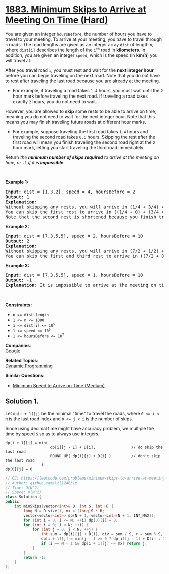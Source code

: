 # [1883. Minimum Skips to Arrive at Meeting On Time (Hard)](https://leetcode.com/problems/minimum-skips-to-arrive-at-meeting-on-time/)

<p>You are given an integer <code>hoursBefore</code>, the number of hours you have to travel to your meeting. To arrive at your meeting, you have to travel through <code>n</code> roads. The road lengths are given as an integer array <code>dist</code> of length <code>n</code>, where <code>dist[i]</code> describes the length of the <code>i<sup>th</sup></code> road in <strong>kilometers</strong>. In addition, you are given an integer <code>speed</code>, which is the speed (in <strong>km/h</strong>) you will travel at.</p>

<p>After you travel road <code>i</code>, you must rest and wait for the <strong>next integer hour</strong> before you can begin traveling on the next road. Note that you do not have to rest after traveling the last road because you are already at the meeting.</p>

<ul>
	<li>For example, if traveling a road takes <code>1.4</code> hours, you must wait until the <code>2</code> hour mark before traveling the next road. If traveling a road takes exactly&nbsp;<code>2</code>&nbsp;hours, you do not need to wait.</li>
</ul>

<p>However, you are allowed to <strong>skip</strong> some rests to be able to arrive on time, meaning you do not need to wait for the next integer hour. Note that this means you may finish traveling future roads at different hour marks.</p>

<ul>
	<li>For example, suppose traveling the first road takes <code>1.4</code> hours and traveling the second road takes <code>0.6</code> hours. Skipping the rest after the first road will mean you finish traveling the second road right at the <code>2</code> hour mark, letting you start traveling the third road immediately.</li>
</ul>

<p>Return <em>the <strong>minimum number of skips required</strong> to arrive at the meeting on time, or</em> <code>-1</code><em> if it is<strong> impossible</strong></em>.</p>

<p>&nbsp;</p>
<p><strong>Example 1:</strong></p>

<pre><strong>Input:</strong> dist = [1,3,2], speed = 4, hoursBefore = 2
<strong>Output:</strong> 1
<strong>Explanation:</strong>
Without skipping any rests, you will arrive in (1/4 + 3/4) + (3/4 + 1/4) + (2/4) = 2.5 hours.
You can skip the first rest to arrive in ((1/4 + <u>0</u>) + (3/4 + 0)) + (2/4) = 1.5 hours.
Note that the second rest is shortened because you finish traveling the second road at an integer hour due to skipping the first rest.
</pre>

<p><strong>Example 2:</strong></p>

<pre><strong>Input:</strong> dist = [7,3,5,5], speed = 2, hoursBefore = 10
<strong>Output:</strong> 2
<strong>Explanation:</strong>
Without skipping any rests, you will arrive in (7/2 + 1/2) + (3/2 + 1/2) + (5/2 + 1/2) + (5/2) = 11.5 hours.
You can skip the first and third rest to arrive in ((7/2 + <u>0</u>) + (3/2 + 0)) + ((5/2 + <u>0</u>) + (5/2)) = 10 hours.
</pre>

<p><strong>Example 3:</strong></p>

<pre><strong>Input:</strong> dist = [7,3,5,5], speed = 1, hoursBefore = 10
<strong>Output:</strong> -1
<strong>Explanation:</strong> It is impossible to arrive at the meeting on time even if you skip all the rests.
</pre>

<p>&nbsp;</p>
<p><strong>Constraints:</strong></p>

<ul>
	<li><code>n == dist.length</code></li>
	<li><code>1 &lt;= n &lt;= 1000</code></li>
	<li><code>1 &lt;= dist[i] &lt;= 10<sup>5</sup></code></li>
	<li><code>1 &lt;= speed &lt;= 10<sup>6</sup></code></li>
	<li><code>1 &lt;= hoursBefore &lt;= 10<sup>7</sup></code></li>
</ul>


**Companies**:  
[Google](https://leetcode.com/company/google)

**Related Topics**:  
[Dynamic Programming](https://leetcode.com/tag/dynamic-programming/)

**Similar Questions**:
* [Minimum Speed to Arrive on Time (Medium)](https://leetcode.com/problems/minimum-speed-to-arrive-on-time/)

## Solution 1.

Let `dp[i + 1][j]` be the minimal "time" to travel the roads, where `0 <= i < N` is the last road index and `0 <= j < i` is the number of skips.

Since using decimal time might have accuracy problem, we multiple the time by speed `S` so as to always use integers.

```
dp[i + 1][j] = min(
					dp[i][j - 1] + D[i], 				// do skip the last road
					ROUND_UP( dp[i][j] + D[i] )			// don't skip the last road
				)
dp[0][j] = 0
```

```cpp
// OJ: https://leetcode.com/problems/minimum-skips-to-arrive-at-meeting-on-time/
// Author: github.com/lzl124631x
// Time: O(N^2)
// Space: O(N^2)
class Solution {
public:
    int minSkips(vector<int>& D, int S, int H) {
        long N = D.size(), mx = (long)S * H;
        vector<vector<int>> dp(N + 1, vector<int>(N + 1, INT_MAX));
        for (int i = 0; i <= N; ++i) dp[0][i] = 0;
        for (int i = 0; i < N; ++i) {
            for (int j = 0; j < N; ++j) {
                int sum = dp[i][j] + D[i], div = sum / S, r = sum % S, val = (div + (r > 0)) * S;
                dp[i + 1][j] = min(j - 1 >= 0 ? dp[i][j - 1] + D[i] : INT_MAX, val);
                if (i == N - 1 && dp[i + 1][j] <= mx) return j;
            }
        }
        return -1;
    }
};
```